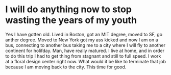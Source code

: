 # I will do anything now to stop wasting the years of my youth
Yes I have gotten old.  Lived in Boston, got an MIT degree, moved to SF, go anther degree.  Moved to New York got my ass kicked and now I am on a bus, connecting to another bus taking me to a city where I will fly to another continent for holifday.  Man, have really matured.  I live at home, and in order to do this trip I had to get thing from stagnant and still to full speed.  I work at a floral design center right now.  What would it be like to terminate that job because I am moving back to the city.  This time for good.
